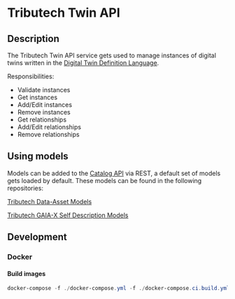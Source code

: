# Tributech Twin API

## Description
The Tributech Twin API service gets used to manage instances of digital twins written in the [Digital Twin Definition Language](https://github.com/Azure/opendigitaltwins-dtdl/blob/master/DTDL/v2/dtdlv2.md).

Responsibilities:
- Validate instances
- Get instances
- Add/Edit instances
- Remove instances 
- Get relationships
- Add/Edit relationships
- Remove relationships

## Using models

Models can be added to the [Catalog API](https://github.com/tributech-solutions/tributech-catalog-api) via REST, a default set of models gets loaded by default. These models can be found in the following repositories:

[Tributech Data-Asset Models](https://github.com/tributech-solutions/data-asset-twin)

[Tributech GAIA-X Self Description Models](https://github.com/tributech-solutions/gaia-x-self-descriptions)

## Development

### Docker

#### Build images
```powershell
docker-compose -f ./docker-compose.yml -f ./docker-compose.ci.build.yml build
```
